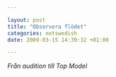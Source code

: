 ```yaml
--- 

layout: post
title: "Observera flödet" 
categories: notswedish
date: 2009-03-15 14:39:32 +01:00 

---
```


*Från audition till Top Model* 
